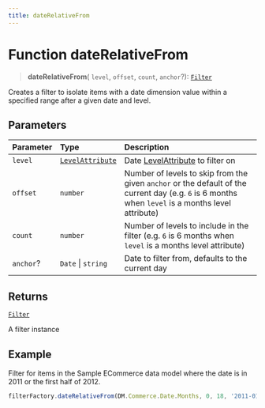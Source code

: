 ```yaml
---
title: dateRelativeFrom
---
```


# Function dateRelativeFrom

> **dateRelativeFrom**(
  `level`,
  `offset`,
  `count`,
  `anchor`?): [`Filter`](../../../interfaces/interface.Filter.md)

Creates a filter to isolate items with a date dimension value within a specified range after a
given date and level.

## Parameters

| Parameter | Type | Description |
| :------ | :------ | :------ |
| `level` | [`LevelAttribute`](../../../interfaces/interface.LevelAttribute.md) | Date [LevelAttribute](../../../interfaces/interface.LevelAttribute.md) to filter on |
| `offset` | `number` | Number of levels to skip from the given `anchor` or the default of the current day (e.g. `6` is 6 months when `level` is a months level attribute) |
| `count` | `number` | Number of levels to include in the filter (e.g. `6` is 6 months when `level` is a months level attribute) |
| `anchor`? | `Date` \| `string` | Date to filter from, defaults to the current day |

## Returns

[`Filter`](../../../interfaces/interface.Filter.md)

A filter instance

## Example

Filter for items in the Sample ECommerce data model where the date is in 2011 or the first half of 2012.
```ts
filterFactory.dateRelativeFrom(DM.Commerce.Date.Months, 0, 18, '2011-01'),
```
